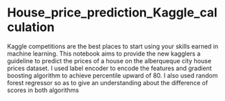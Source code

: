 # House_price_prediction_Kaggle_calculation
Kaggle competitions are the best places to start using your skills earned in machine learning. This notebook aims to provide the new kagglers a guideline to predict the prices of a house on the alberqueque city house prices dataset. I used label encoder to encode the features and gradient boosting algorithm to achieve percentile upward of 80. I also used random forest regressor so as to give an understanding about the difference of scores in both algorithms
